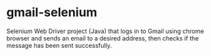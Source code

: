 # gmail-selenium
Selenium Web Driver project (Java) that logs in to Gmail using chrome browser and sends an email to a desired address, then checks if the message has been sent successfully.  

